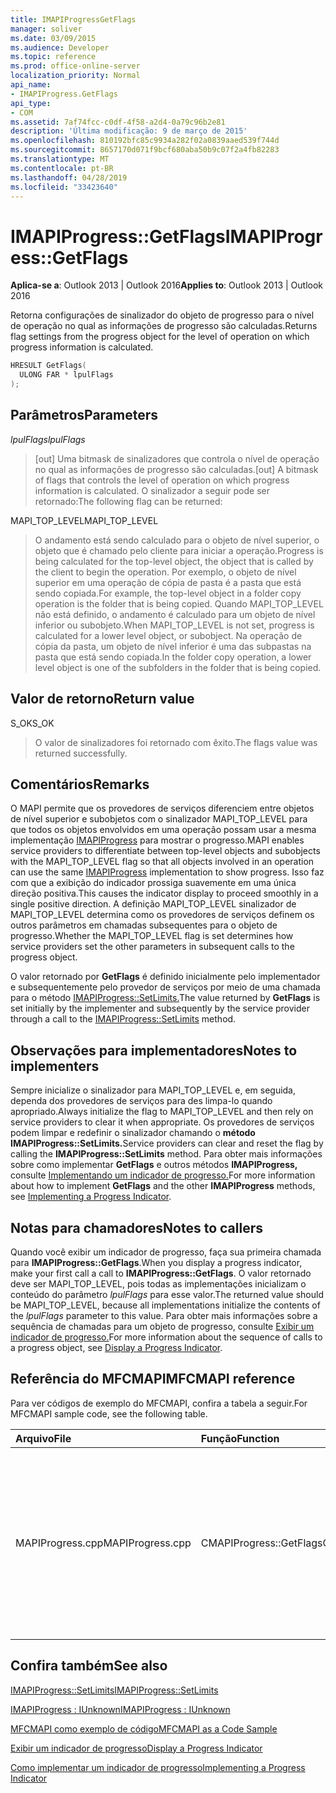 ```yaml
---
title: IMAPIProgressGetFlags
manager: soliver
ms.date: 03/09/2015
ms.audience: Developer
ms.topic: reference
ms.prod: office-online-server
localization_priority: Normal
api_name:
- IMAPIProgress.GetFlags
api_type:
- COM
ms.assetid: 7af74fcc-c0df-4f58-a2d4-0a79c96b2e81
description: 'Última modificação: 9 de março de 2015'
ms.openlocfilehash: 810192bfc85c9934a282f02a0839aaed539f744d
ms.sourcegitcommit: 8657170d071f9bcf680aba50b9c07f2a4fb82283
ms.translationtype: MT
ms.contentlocale: pt-BR
ms.lasthandoff: 04/28/2019
ms.locfileid: "33423640"
---
```

# <a name="imapiprogressgetflags"></a><span data-ttu-id="49acb-103">IMAPIProgress::GetFlags</span><span class="sxs-lookup"><span data-stu-id="49acb-103">IMAPIProgress::GetFlags</span></span>

  
  
<span data-ttu-id="49acb-104">**Aplica-se a**: Outlook 2013 | Outlook 2016</span><span class="sxs-lookup"><span data-stu-id="49acb-104">**Applies to**: Outlook 2013 | Outlook 2016</span></span> 
  
<span data-ttu-id="49acb-105">Retorna configurações de sinalizador do objeto de progresso para o nível de operação no qual as informações de progresso são calculadas.</span><span class="sxs-lookup"><span data-stu-id="49acb-105">Returns flag settings from the progress object for the level of operation on which progress information is calculated.</span></span>
  
```cpp
HRESULT GetFlags(
  ULONG FAR * lpulFlags
);
```

## <a name="parameters"></a><span data-ttu-id="49acb-106">Parâmetros</span><span class="sxs-lookup"><span data-stu-id="49acb-106">Parameters</span></span>

 <span data-ttu-id="49acb-107">_lpulFlags_</span><span class="sxs-lookup"><span data-stu-id="49acb-107">_lpulFlags_</span></span>
  
> <span data-ttu-id="49acb-108">[out] Uma bitmask de sinalizadores que controla o nível de operação no qual as informações de progresso são calculadas.</span><span class="sxs-lookup"><span data-stu-id="49acb-108">[out] A bitmask of flags that controls the level of operation on which progress information is calculated.</span></span> <span data-ttu-id="49acb-109">O sinalizador a seguir pode ser retornado:</span><span class="sxs-lookup"><span data-stu-id="49acb-109">The following flag can be returned:</span></span>
    
<span data-ttu-id="49acb-110">MAPI_TOP_LEVEL</span><span class="sxs-lookup"><span data-stu-id="49acb-110">MAPI_TOP_LEVEL</span></span> 
  
> <span data-ttu-id="49acb-111">O andamento está sendo calculado para o objeto de nível superior, o objeto que é chamado pelo cliente para iniciar a operação.</span><span class="sxs-lookup"><span data-stu-id="49acb-111">Progress is being calculated for the top-level object, the object that is called by the client to begin the operation.</span></span> <span data-ttu-id="49acb-112">Por exemplo, o objeto de nível superior em uma operação de cópia de pasta é a pasta que está sendo copiada.</span><span class="sxs-lookup"><span data-stu-id="49acb-112">For example, the top-level object in a folder copy operation is the folder that is being copied.</span></span> <span data-ttu-id="49acb-113">Quando MAPI_TOP_LEVEL não está definido, o andamento é calculado para um objeto de nível inferior ou subobjeto.</span><span class="sxs-lookup"><span data-stu-id="49acb-113">When MAPI_TOP_LEVEL is not set, progress is calculated for a lower level object, or subobject.</span></span> <span data-ttu-id="49acb-114">Na operação de cópia da pasta, um objeto de nível inferior é uma das subpastas na pasta que está sendo copiada.</span><span class="sxs-lookup"><span data-stu-id="49acb-114">In the folder copy operation, a lower level object is one of the subfolders in the folder that is being copied.</span></span>
    
## <a name="return-value"></a><span data-ttu-id="49acb-115">Valor de retorno</span><span class="sxs-lookup"><span data-stu-id="49acb-115">Return value</span></span>

<span data-ttu-id="49acb-116">S_OK</span><span class="sxs-lookup"><span data-stu-id="49acb-116">S_OK</span></span> 
  
> <span data-ttu-id="49acb-117">O valor de sinalizadores foi retornado com êxito.</span><span class="sxs-lookup"><span data-stu-id="49acb-117">The flags value was returned successfully.</span></span>
    
## <a name="remarks"></a><span data-ttu-id="49acb-118">Comentários</span><span class="sxs-lookup"><span data-stu-id="49acb-118">Remarks</span></span>

<span data-ttu-id="49acb-119">O MAPI permite que os provedores de serviços diferenciem entre objetos de nível superior e subobjetos com o sinalizador MAPI_TOP_LEVEL para que todos os objetos envolvidos em uma operação possam usar a mesma implementação [IMAPIProgress](imapiprogressiunknown.md) para mostrar o progresso.</span><span class="sxs-lookup"><span data-stu-id="49acb-119">MAPI enables service providers to differentiate between top-level objects and subobjects with the MAPI_TOP_LEVEL flag so that all objects involved in an operation can use the same [IMAPIProgress](imapiprogressiunknown.md) implementation to show progress.</span></span> <span data-ttu-id="49acb-120">Isso faz com que a exibição do indicador prossiga suavemente em uma única direção positiva.</span><span class="sxs-lookup"><span data-stu-id="49acb-120">This causes the indicator display to proceed smoothly in a single positive direction.</span></span> <span data-ttu-id="49acb-121">A definição MAPI_TOP_LEVEL sinalizador de MAPI_TOP_LEVEL determina como os provedores de serviços definem os outros parâmetros em chamadas subsequentes para o objeto de progresso.</span><span class="sxs-lookup"><span data-stu-id="49acb-121">Whether the MAPI_TOP_LEVEL flag is set determines how service providers set the other parameters in subsequent calls to the progress object.</span></span> 
  
<span data-ttu-id="49acb-122">O valor retornado por **GetFlags** é definido inicialmente pelo implementador e subsequentemente pelo provedor de serviços por meio de uma chamada para o método [IMAPIProgress::SetLimits.](imapiprogress-setlimits.md)</span><span class="sxs-lookup"><span data-stu-id="49acb-122">The value returned by **GetFlags** is set initially by the implementer and subsequently by the service provider through a call to the [IMAPIProgress::SetLimits](imapiprogress-setlimits.md) method.</span></span> 
  
## <a name="notes-to-implementers"></a><span data-ttu-id="49acb-123">Observações para implementadores</span><span class="sxs-lookup"><span data-stu-id="49acb-123">Notes to implementers</span></span>

<span data-ttu-id="49acb-124">Sempre inicialize o sinalizador para MAPI_TOP_LEVEL e, em seguida, dependa dos provedores de serviços para des limpa-lo quando apropriado.</span><span class="sxs-lookup"><span data-stu-id="49acb-124">Always initialize the flag to MAPI_TOP_LEVEL and then rely on service providers to clear it when appropriate.</span></span> <span data-ttu-id="49acb-125">Os provedores de serviços podem limpar e redefinir o sinalizador chamando o **método IMAPIProgress::SetLimits.**</span><span class="sxs-lookup"><span data-stu-id="49acb-125">Service providers can clear and reset the flag by calling the **IMAPIProgress::SetLimits** method.</span></span> <span data-ttu-id="49acb-126">Para obter mais informações sobre como implementar **GetFlags** e outros métodos **IMAPIProgress,** consulte [Implementando um indicador de progresso.](implementing-a-progress-indicator.md)</span><span class="sxs-lookup"><span data-stu-id="49acb-126">For more information about how to implement **GetFlags** and the other **IMAPIProgress** methods, see [Implementing a Progress Indicator](implementing-a-progress-indicator.md).</span></span>
  
## <a name="notes-to-callers"></a><span data-ttu-id="49acb-127">Notas para chamadores</span><span class="sxs-lookup"><span data-stu-id="49acb-127">Notes to callers</span></span>

<span data-ttu-id="49acb-128">Quando você exibir um indicador de progresso, faça sua primeira chamada para **IMAPIProgress::GetFlags**.</span><span class="sxs-lookup"><span data-stu-id="49acb-128">When you display a progress indicator, make your first call a call to **IMAPIProgress::GetFlags**.</span></span> <span data-ttu-id="49acb-129">O valor retornado deve ser MAPI_TOP_LEVEL, pois todas as implementações inicializam o conteúdo do parâmetro  _lpulFlags_ para esse valor.</span><span class="sxs-lookup"><span data-stu-id="49acb-129">The returned value should be MAPI_TOP_LEVEL, because all implementations initialize the contents of the  _lpulFlags_ parameter to this value.</span></span> <span data-ttu-id="49acb-130">Para obter mais informações sobre a sequência de chamadas para um objeto de progresso, consulte [Exibir um indicador de progresso.](how-to-display-a-progress-indicator.md)</span><span class="sxs-lookup"><span data-stu-id="49acb-130">For more information about the sequence of calls to a progress object, see [Display a Progress Indicator](how-to-display-a-progress-indicator.md).</span></span>
  
## <a name="mfcmapi-reference"></a><span data-ttu-id="49acb-131">Referência do MFCMAPI</span><span class="sxs-lookup"><span data-stu-id="49acb-131">MFCMAPI reference</span></span>

<span data-ttu-id="49acb-132">Para ver códigos de exemplo do MFCMAPI, confira a tabela a seguir.</span><span class="sxs-lookup"><span data-stu-id="49acb-132">For MFCMAPI sample code, see the following table.</span></span>
  
|<span data-ttu-id="49acb-133">**Arquivo**</span><span class="sxs-lookup"><span data-stu-id="49acb-133">**File**</span></span>|<span data-ttu-id="49acb-134">**Função**</span><span class="sxs-lookup"><span data-stu-id="49acb-134">**Function**</span></span>|<span data-ttu-id="49acb-135">**Comentário**</span><span class="sxs-lookup"><span data-stu-id="49acb-135">**Comment**</span></span>|
|:-----|:-----|:-----|
|<span data-ttu-id="49acb-136">MAPIProgress.cpp</span><span class="sxs-lookup"><span data-stu-id="49acb-136">MAPIProgress.cpp</span></span>  <br/> |<span data-ttu-id="49acb-137">CMAPIProgress::GetFlags</span><span class="sxs-lookup"><span data-stu-id="49acb-137">CMAPIProgress::GetFlags</span></span>  <br/> |<span data-ttu-id="49acb-138">MFCMAPI usa o **método IMAPIProgress::GetFlags** para determinar quais sinalizadores são definidos.</span><span class="sxs-lookup"><span data-stu-id="49acb-138">MFCMAPI uses the **IMAPIProgress::GetFlags** method to determine which flags are set.</span></span> <span data-ttu-id="49acb-139">Retorna MAPI_TOP_LEVEL a menos que os sinalizadores tenham sido definidos usando o **método IMAPIProgress::SetLimits.**</span><span class="sxs-lookup"><span data-stu-id="49acb-139">Returns MAPI_TOP_LEVEL unless flags have been set by using the **IMAPIProgress::SetLimits** method.</span></span>  <br/> |
   
## <a name="see-also"></a><span data-ttu-id="49acb-140">Confira também</span><span class="sxs-lookup"><span data-stu-id="49acb-140">See also</span></span>



[<span data-ttu-id="49acb-141">IMAPIProgress::SetLimits</span><span class="sxs-lookup"><span data-stu-id="49acb-141">IMAPIProgress::SetLimits</span></span>](imapiprogress-setlimits.md)
  
[<span data-ttu-id="49acb-142">IMAPIProgress : IUnknown</span><span class="sxs-lookup"><span data-stu-id="49acb-142">IMAPIProgress : IUnknown</span></span>](imapiprogressiunknown.md)


[<span data-ttu-id="49acb-143">MFCMAPI como exemplo de código</span><span class="sxs-lookup"><span data-stu-id="49acb-143">MFCMAPI as a Code Sample</span></span>](mfcmapi-as-a-code-sample.md)
  
[<span data-ttu-id="49acb-144">Exibir um indicador de progresso</span><span class="sxs-lookup"><span data-stu-id="49acb-144">Display a Progress Indicator</span></span>](how-to-display-a-progress-indicator.md)
  
[<span data-ttu-id="49acb-145">Como implementar um indicador de progresso</span><span class="sxs-lookup"><span data-stu-id="49acb-145">Implementing a Progress Indicator</span></span>](implementing-a-progress-indicator.md)

